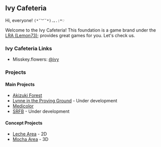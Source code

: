 ## Ivy Cafeteria

Hi, everyone! `(*˘︶˘*).｡.:*♡`

Welcome to the Ivy Cafeteria! This foundation is a game brand under the [LRA (Lemon73)](https://github.com/lemon73-computing); provides great games for you. Let's check us.

### Ivy Cafeteria Links

- Misskey.flowers: [@ivy](https://misskey.flowers/@ivy)

### Projects

#### Main Projects

- [Akizuki Forest](https://github.com/IvyCafe/AkizukiForest)
- [Lynne in the Proving Ground](https://github.com/IvyCafe/LynnePG) - Under development
- [Medicolor](https://github.com/IvyCafe/Medicolor)
- [SRFB](https://github.com/IvyCafe/SRFB) - Under development

#### Concept Projects

- [Leche Area](https://github.com/IvyCafe/LecheArea) - 2D
- [Mocha Area](https://github.com/IvyCafe/MochaArea) - 3D
